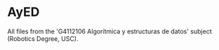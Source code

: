 # AyED
All files from the 'G4112106 Algorítmica y estructuras de datos' subject (Robotics Degree, USC).
